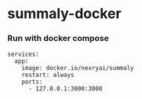 # summaly-docker

### Run with docker compose
```
services:
  app:
    image: docker.io/nexryai/summaly
    restart: always
    ports:
      - 127.0.0.1:3000:3000
```
